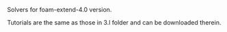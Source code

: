 Solvers for foam-extend-4.0 version.

Tutorials are the same as those in 3.l folder and can be downloaded therein.  
